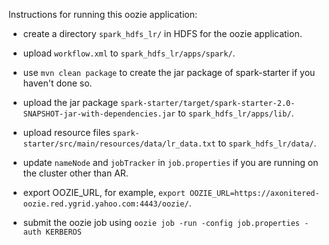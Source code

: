Instructions for running this oozie application:

- create a directory `spark_hdfs_lr/` in HDFS for the oozie application.

- upload `workflow.xml` to `spark_hdfs_lr/apps/spark/`.

- use `mvn clean package` to create the jar package of spark-starter if you haven't done so.

- upload the jar package `spark-starter/target/spark-starter-2.0-SNAPSHOT-jar-with-dependencies.jar` to `spark_hdfs_lr/apps/lib/`.

- upload resource files `spark-starter/src/main/resources/data/lr_data.txt` to `spark_hdfs_lr/data/`.

- update `nameNode` and `jobTracker` in `job.properties` if you are running on the cluster other than AR.

- export OOZIE_URL, for example, `export OOZIE_URL=https://axonitered-oozie.red.ygrid.yahoo.com:4443/oozie/`.

- submit the oozie job using `oozie job -run -config job.properties -auth KERBEROS`
